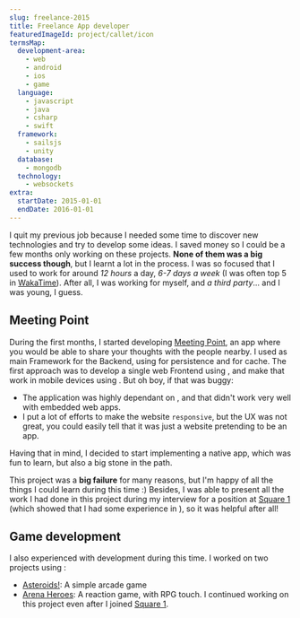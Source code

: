 ```yaml
---
slug: freelance-2015
title: Freelance App developer
featuredImageId: project/callet/icon
termsMap:
  development-area:
    - web
    - android
    - ios
    - game
  language:
    - javascript
    - java
    - csharp
    - swift
  framework:
    - sailsjs
    - unity
  database:
    - mongodb
  technology:
    - websockets
extra:
  startDate: 2015-01-01
  endDate: 2016-01-01
---
```


I quit my previous job because I needed some time to discover new technologies and try to develop some ideas. I saved money so I could be a few months only working on these projects. **None of them was a big success though**, but I learnt a lot in the process. I was so focused that I used to work for around _12 hours_ a day, _6-7 days a week_ (I was often top 5 in [WakaTime](https://wakatime.com/)). After all, I was working for myself, and _a third party_... and I was young, I guess.

## Meeting Point
During the first months, I started developing [Meeting Point](/project/web/meeting-point), an app where you would be able to share your thoughts with the people nearby. I used [](sailsjs) as main Framework for the Backend, using [](mongodb) for persistence and [](redis) for cache. The first approach was to develop a single web Frontend using [](angular-1), and make that work in mobile devices using [](phonegap). But oh boy, if that was buggy:

* The application was highly dependant on [](websockets), and that didn't work very well with embedded web apps.
* I put a lot of efforts to make the website `responsive`, but the UX was not great, you could easily tell that it was just a website pretending to be an app.

Having that in mind, I decided to start implementing a native [](android) app, which was fun to learn, but also a big stone in the path.

This project was a **big failure** for many reasons, but I'm happy of all the things I could learn during this time :) Besides, I was able to present all the work I had done in this project during my interview for a position at [Square 1](/career/square-1) (which showed that I had some experience in [](web)), so it was helpful after all!

## Game development
I also experienced with [](game) development during this time. I worked on two projects using [](unity):
* [Asteroids!](/project/game/ivy): A simple arcade game
* [Arena Heroes](/project/game/callet): A reaction game, with RPG touch. I continued working on this project even after I joined [Square 1](/career/square=1).


